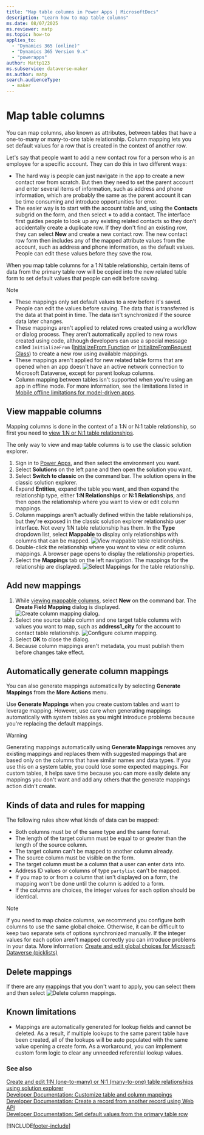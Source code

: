 ```yaml
---
title: "Map table columns in Power Apps | MicrosoftDocs"
description: "Learn how to map table columns"
ms.date: 08/07/2025
ms.reviewer: matp
ms.topic: how-to
applies_to: 
  - "Dynamics 365 (online)"
  - "Dynamics 365 Version 9.x"
  - "powerapps"
author: Mattp123
ms.subservice: dataverse-maker
ms.author: matp
search.audienceType: 
  - maker
---
```

# Map table columns

You can map columns, also known as attributes, between tables that have a one-to-many or many-to-one table relationship. Column mapping lets you set default values for a row that is created in the context of another row.

Let's say that people want to add a new contact row for a person who is an employee for a specific account. They can do this in two different ways:  
  
- The hard way is people can just navigate in the app to create a new contact row from scratch. But then they need to set the parent account and enter several items of information, such as address and phone information, which are probably the same as the parent account it can be time consuming and introduce opportunities for error.  
- The easier way is to start with the account table and, using the **Contacts** subgrid on the form, and then select **+** to add a contact. The interface first guides people to look up any existing related contacts so they don't accidentally create a duplicate row. If they don't find an existing row, they can select **New** and create a new contact row. The new contact row form then includes any of the mapped attribute values from the account, such as address and phone information, as the default values. People can edit these values before they save the row.

When you map table columns for a 1:N table relationship, certain items of data from the primary table row will be copied into the new related table form to set default values that people can edit before saving.

> [!NOTE]
>
> - These mappings only set default values to a row before it's saved. People can edit the values before saving. The data that is transferred is the data at that point in time. The data isn't synchronized if the source data later changes.
> - These mappings aren't applied to related rows created using a workflow or dialog process. They aren't automatically applied to new rows created using code, although developers can use a special message called `InitializeFrom` ([InitializeFrom Function](/power-apps/developer/data-platform/webapi/reference/initializefrom) or [InitializeFromRequest Class](/dotnet/api/microsoft.crm.sdk.messages.initializefromrequest)) to create a new row using available mappings.
> - These mappings aren't applied for new related table forms that are opened when an app doesn't have an active network connection to Microsoft Dataverse, except for parent lookup columns.
> - Column mapping between tables isn't supported when you're using an app in offline mode. For more information, see the limitations listed in [Mobile offline limitations for model-driven apps](../../mobile/offline-limitations.md).

## View mappable columns

Mapping columns is done in the context of a 1:N or N:1 table relationship, so first you need to [view 1:N or N:1 table relationships](create-edit-1n-relationships-solution-explorer.md#view-table-relationships).

The only way to view and map table columns is to use the classic solution explorer.

1. Sign in to [Power Apps](https://make.powerapps.com/?utm_source=padocs&utm_medium=linkinadoc&utm_campaign=referralsfromdoc), and then select the environment you want.
1. Select **Solutions** on the left pane and then open the solution you want.
1. Select **Switch to classic** on the command bar.
   The solution opens in the classic solution explorer.
1. Expand **Entities**, expand the table you want, and then expand the relationship type, either **1:N Relationships** or **N:1 Relationships**, and then open the relationship where you want to view or edit column mappings.
1. Column mappings aren't actually defined within the table relationships, but they're exposed in the classic solution explorer relationship user interface. Not every 1:N table relationship has them. In the **Type** dropdown list, select **Mappable** to display only relationships with columns that can be mapped. 
 ![View mappable table relationships.](media/mappable-entity-relationships.png) 
1. Double-click the relationship where you want to view or edit column mappings. A browser page opens to display the relationship properties.
1. Select the **Mappings** tab on the left navigation. The mappings for the relationship are displayed.
   ![Select Mappings for the table relationship.](media/map-entity-fields-ui-solution-explorer.png)

## Add new mappings

1. While [viewing mappable columns](#view-mappable-columns),
select **New** on the command bar. The **Create Field Mapping** dialog is displayed.
   ![Create column mapping dialog.](media/create-field-mapping-dialog.png)
1. Select one source table column and one target table columns with values you want to map, such as **address1_city** for the account to contact table relationship.
   ![Configure column mapping.](media/configure-field-mapping.png)
1. Select **OK** to close the dialog.
1. Because column mappings aren't metadata, you must publish them before changes take effect.

## Automatically generate column mappings  

You can also generate mappings automatically by selecting **Generate Mappings** from the **More Actions** menu.

Use **Generate Mappings** when you create custom tables and want to leverage mapping. However, use care when generating mappings automatically with system tables as you might introduce problems because you're replacing the default mappings.

> [!WARNING]
> Generating mappings automatically using **Generate Mappings** removes any existing mappings and replaces them with suggested mappings that are based only on the columns that have similar names and data types. If you use this on a system table, you could lose some expected mappings. For custom tables, it helps save time because you can more easily delete any mappings you don't want and add any others that the generate mappings action didn't create.  

## Kinds of data and rules for mapping

The following rules show what kinds of data can be mapped:  
  
- Both columns must be of the same type and the same format.  
- The length of the target column must be equal to or greater than the length of the source column.  
- The target column can't be mapped to another column already.  
- The source column must be visible on the form.  
- The target column must be a column that a user can enter data into.  
- Address ID values or columns of type `partylist` can't be mapped.
- If you map to or from a column that isn't displayed on a form, the mapping won't be done until the column is added to a form.
- If the columns are choices, the integer values for each option should be identical.  
  
> [!NOTE]
> If you need to map choice columns, we recommend you configure both columns to use the same global choice. Otherwise, it can be difficult to keep two separate sets of options synchronized manually. If the integer values for each option aren't mapped correctly you can introduce problems in your data. More information: [Create and edit global choices for Microsoft Dataverse (picklists)](create-edit-global-option-sets.md)  

## Delete mappings

If there are any mappings that you don't want to apply, you can select them and then select ![Delete column mappings](media/delete.gif).

## Known limitations
- Mappings are automatically generated for lookup fields and cannot be deleted.  As a result, if multiple lookups to the same parent table have been created, all of the lookups will be auto populated with the same value opening a create form.  As a workaround, you can implement custom form logic to clear any unneeded referential lookup values.

### See also

[Create and edit 1:N (one-to-many) or N:1 (many-to-one) table relationships using solution explorer](create-edit-1n-relationships-solution-explorer.md)  
[Developer Documentation: Customize table and column mappings](../../developer/data-platform/customize-entity-attribute-mappings.md)  
[Developer Documentation: Create a record from another record using Web API](../../developer/data-platform/webapi/create-entity-web-api.md#create-a-record-from-another-record)  
[Developer Documentation: Set default values from the primary table row](../../developer/data-platform/org-service/entity-operations-create.md#set-default-values-from-the-primary-table-row)

[!INCLUDE[footer-include](../../includes/footer-banner.md)]
